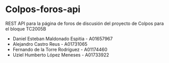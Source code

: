 # Colpos-foros-api
REST API para la página de foros de discusión del proyecto de Colpos para el bloque TC2005B

- Daniel Esteban Maldonado Espitia - A01657967
- Alejandro Castro Reus            - A01731065
- Fernando de la Torre Rodríguez   - A01174460
- Uziel Humberto López Meneses     - A01733922
